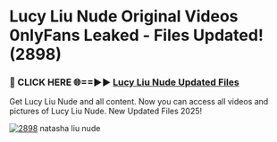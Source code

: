 # Lucy Liu Nude Original Videos 0nlyFans Leaked - Files Updated! (2898)

<h3>🔴 CLICK HERE 🌐==►► <a href="https://tinyurl.com/yc6ubb5a" rel="nofollow">Lucy Liu Nude Updated Files</a></h3>

Get Lucy Liu Nude and all content. Now you can access all videos and pictures of Lucy Liu Nude. New Updated Files 2025!

[![2898](https://i.imgur.com/7eu0CRL.gif)](https://tinyurl.com/yc6ubb5a)
natasha liu nude